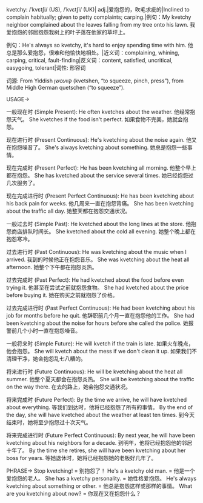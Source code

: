 kvetchy: /ˈkvɛtʃi/ (US), /ˈkvɛtʃi/ (UK)| adj.|爱抱怨的，吹毛求疵的|Inclined to complain habitually; given to petty complaints; carping.|例句：My kvetchy neighbor complained about the leaves falling from my tree onto his lawn. 我爱抱怨的邻居抱怨我树上的叶子落在他家的草坪上。

例句：He's always so kvetchy, it's hard to enjoy spending time with him. 他总是那么爱抱怨，很难和他愉快地相处。|近义词：complaining, whining, carping, critical, fault-finding|反义词：content, satisfied, uncritical, easygoing, tolerant|词性: 形容词

词源: From Yiddish קװעטשן (kvetshen, “to squeeze, pinch, press”), from Middle High German quetschen (“to squeeze”).

USAGE->

一般现在时 (Simple Present):
He often kvetches about the weather.  他经常抱怨天气。
She kvetches if the food isn't perfect. 如果食物不完美，她就会抱怨。

现在进行时 (Present Continuous):
He's kvetching about the noise again. 他又在抱怨噪音了。
She's always kvetching about something. 她总是抱怨一些事情。

现在完成时 (Present Perfect):
He has been kvetching all morning. 他整个早上都在抱怨。
She has kvetched about the service several times. 她已经抱怨过几次服务了。

现在完成进行时 (Present Perfect Continuous):
He has been kvetching about his back pain for weeks. 他几周来一直在抱怨背痛。
She has been kvetching about the traffic all day. 她整天都在抱怨交通状况。

一般过去时 (Simple Past):
He kvetched about the long lines at the store. 他抱怨商店排队时间长。
She kvetched about the cold all evening. 她整个晚上都在抱怨寒冷。

过去进行时 (Past Continuous):
He was kvetching about the music when I arrived. 我到的时候他正在抱怨音乐。
She was kvetching about the heat all afternoon. 她整个下午都在抱怨炎热。

过去完成时 (Past Perfect):
He had kvetched about the food before even trying it. 他甚至在尝试之前就抱怨食物。
She had kvetched about the price before buying it.  她在购买之前就抱怨了价格。

过去完成进行时 (Past Perfect Continuous):
He had been kvetching about his job for months before he quit. 他辞职前几个月一直在抱怨他的工作。
She had been kvetching about the noise for hours before she called the police. 她报警前几个小时一直在抱怨噪音。

一般将来时 (Simple Future):
He will kvetch if the train is late. 如果火车晚点，他会抱怨。
She will kvetch about the mess if we don't clean it up. 如果我们不清理干净，她会抱怨乱七八糟的。

将来进行时 (Future Continuous):
He will be kvetching about the heat all summer. 他整个夏天都会在抱怨炎热。
She will be kvetching about the traffic on the way there. 在去的路上，她会抱怨交通状况。

将来完成时 (Future Perfect):
By the time we arrive, he will have kvetched about everything. 等我们到达时，他将已经抱怨了所有的事情。
By the end of the day, she will have kvetched about the weather at least ten times. 到今天结束时，她将至少抱怨过十次天气。

将来完成进行时 (Future Perfect Continuous):
By next year, he will have been kvetching about his neighbors for a decade. 到明年，他将已经抱怨他的邻居十年了。
By the time she retires, she will have been kvetching about her boss for years. 等她退休时，她将已经抱怨她的老板好几年了。


PHRASE->
Stop kvetching! = 别抱怨了！
He's a kvetchy old man. = 他是一个爱抱怨的老人。
She has a kvetchy personality. = 她性格爱抱怨。
He's always kvetching about something or other. = 他总是抱怨这样或那样的事情。
What are you kvetching about now? = 你现在又在抱怨什么？
